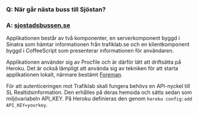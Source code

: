 ### Q: När går nästa buss till Sjöstan?
### A: [sjostadsbussen.se](http://www.sjostadsbussen.se/)

Applikationen består av två komponenter, en serverkomponent byggd i Sinatra som
hämtar informationen från trafiklab.se och en klientkomponent byggd i
CoffeeScript som presenterar informationen för användaren.

Applikationen använder sig av Procfile och är därför lätt att driftsätta på
Heroku. Det är också lämpligt att använda sig av tekniken för att starta
applikationen lokalt, närmare bestämt
[Foreman](https://github.com/ddollar/foreman).

För att autenticeringen mot Trafiklab skall fungera behövs en API-nyckel till
SL Realtidsinformation. Den erhålles på deras hemsida och sätts sedan som
miljövariabeln API_KEY. På Heroku definieras den genom `heroku config:add
API_KEY=yourkey`.
